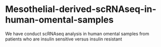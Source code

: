 # Mesothelial-derived-scRNAseq-in-human-omental-samples
We have conduct scRNAseq analysis in human omental samples from patients who are insulin sensitive versus insulin resistant
